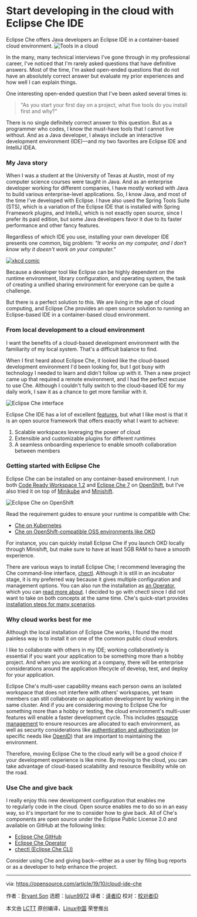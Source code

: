 [#]: collector: (lujun9972)
[#]: translator: ( )
[#]: reviewer: ( )
[#]: publisher: ( )
[#]: url: ( )
[#]: subject: (Start developing in the cloud with Eclipse Che IDE)
[#]: via: (https://opensource.com/article/19/10/cloud-ide-che)
[#]: author: (Bryant Son https://opensource.com/users/brson)

Start developing in the cloud with Eclipse Che IDE
======
Eclipse Che offers Java developers an Eclipse IDE in a container-based
cloud environment.
![Tools in a cloud][1]

In the many, many technical interviews I've gone through in my professional career, I've noticed that I'm rarely asked questions that have definitive answers. Most of the time, I'm asked open-ended questions that do not have an absolutely correct answer but evaluate my prior experiences and how well I can explain things.

One interesting open-ended question that I've been asked several times is:

> "As you start your first day on a project, what five tools do you install first and why?"

There is no single definitely correct answer to this question. But as a programmer who codes, I know the must-have tools that I cannot live without. And as a Java developer, I always include an interactive development environment (IDE)—and my two favorites are Eclipse IDE and IntelliJ IDEA.

### My Java story

When I was a student at the University of Texas at Austin, most of my computer science courses were taught in Java. And as an enterprise developer working for different companies, I have mostly worked with Java to build various enterprise-level applications. So, I know Java, and most of the time I've developed with Eclipse. I have also used the Spring Tools Suite (STS), which is a variation of the Eclipse IDE that is installed with Spring Framework plugins, and IntelliJ, which is not exactly open source, since I prefer its paid edition, but some Java developers favor it due to its faster performance and other fancy features.

Regardless of which IDE you use, installing your own developer IDE presents one common, big problem: _"It works on my computer, and I don't know why it doesn't work on your computer."_

[![xkcd comic][2]][3]

Because a developer tool like Eclipse can be highly dependent on the runtime environment, library configuration, and operating system, the task of creating a unified sharing environment for everyone can be quite a challenge.

But there is a perfect solution to this. We are living in the age of cloud computing, and Eclipse Che provides an open source solution to running an Eclipse-based IDE in a container-based cloud environment.

### From local development to a cloud environment

I want the benefits of a cloud-based development environment with the familiarity of my local system. That's a difficult balance to find.

When I first heard about Eclipse Che, it looked like the cloud-based development environment I'd been looking for, but I got busy with technology I needed to learn and didn't follow up with it. Then a new project came up that required a remote environment, and I had the perfect excuse to use Che. Although I couldn't fully switch to the cloud-based IDE for my daily work, I saw it as a chance to get more familiar with it.

![Eclipse Che interface][4]

Eclipse Che IDE has a lot of excellent [features][5], but what I like most is that it is an open source framework that offers exactly what I want to achieve:

  1. Scalable workspaces leveraging the power of cloud
  2. Extensible and customizable plugins for different runtimes
  3. A seamless onboarding experience to enable smooth collaboration between members



### Getting started with Eclipse Che

Eclipse Che can be installed on any container-based environment. I run both [Code Ready Workspace 1.2][6] and [Eclipse Che 7][7] on [OpenShift][8], but I've also tried it on top of [Minikube][9] and [Minishift][10].

![Eclipse Che on OpenShift][11]

Read the requirement guides to ensure your runtime is compatible with Che:

  * [Che on Kubernetes][12]
  * [Che on OpenShift-compatible OSS environments like OKD][13]



For instance, you can quickly install Eclipse Che if you launch OKD locally through Minishift, but make sure to have at least 5GB RAM to have a smooth experience.

There are various ways to install Eclipse Che; I recommend leveraging the Che command-line interface, [chectl][14]. Although it is still in an incubator stage, it is my preferred way because it gives multiple configuration and management options. You can also run the installation as [an Operator][15], which you can [read more about][16]. I decided to go with chectl since I did not want to take on both concepts at the same time. Che's quick-start provides [installation steps for many scenarios][17].

### Why cloud works best for me

Although the local installation of Eclipse Che works, I found the most painless way is to install it on one of the common public cloud vendors.

I like to collaborate with others in my IDE; working collaboratively is essential if you want your application to be something more than a hobby project. And when you are working at a company, there will be enterprise considerations around the application lifecycle of develop, test, and deploy for your application.

Eclipse Che's multi-user capability means each person owns an isolated workspace that does not interfere with others' workspaces, yet team members can still collaborate on application development by working in the same cluster. And if you are considering moving to Eclipse Che for something more than a hobby or testing, the cloud environment's multi-user features will enable a faster development cycle. This includes [resource management][18] to ensure resources are allocated to each environment, as well as security considerations like [authentication and authorization][19] (or specific needs like [OpenID][20]) that are important to maintaining the environment.

Therefore, moving Eclipse Che to the cloud early will be a good choice if your development experience is like mine. By moving to the cloud, you can take advantage of cloud-based scalability and resource flexibility while on the road.

### Use Che and give back

I really enjoy this new development configuration that enables me to regularly code in the cloud. Open source enables me to do so in an easy way, so it's important for me to consider how to give back. All of Che's components are open source under the Eclipse Public License 2.0 and available on GitHub at the following links:

  * [Eclipse Che GitHub][21]
  * [Eclipse Che Operator][15]
  * [chectl (Eclipse Che CLI)][14]



Consider using Che and giving back—either as a user by filing bug reports or as a developer to help enhance the project.

--------------------------------------------------------------------------------

via: https://opensource.com/article/19/10/cloud-ide-che

作者：[Bryant Son][a]
选题：[lujun9972][b]
译者：[译者ID](https://github.com/译者ID)
校对：[校对者ID](https://github.com/校对者ID)

本文由 [LCTT](https://github.com/LCTT/TranslateProject) 原创编译，[Linux中国](https://linux.cn/) 荣誉推出

[a]: https://opensource.com/users/brson
[b]: https://github.com/lujun9972
[1]: https://opensource.com/sites/default/files/styles/image-full-size/public/lead-images/cloud_tools_hardware.png?itok=PGjJenqT (Tools in a cloud)
[2]: https://opensource.com/sites/default/files/uploads/1_xkcd.jpg (xkcd comic)
[3]: https://xkcd.com/1316
[4]: https://opensource.com/sites/default/files/uploads/0_banner.jpg (Eclipse Che interface)
[5]: https://www.eclipse.org/che/features
[6]: https://developers.redhat.com/products/codeready-workspaces/overview
[7]: https://che.eclipse.org/eclipse-che-7-is-now-available-40ae07120b38
[8]: https://www.openshift.com/
[9]: https://kubernetes.io/docs/tutorials/hello-minikube/
[10]: https://www.okd.io/minishift/
[11]: https://opensource.com/sites/default/files/uploads/2_openshiftresources.jpg (Eclipse Che on OpenShift)
[12]: https://www.eclipse.org/che/docs/che-6/kubernetes-single-user.html
[13]: https://www.eclipse.org/che/docs/che-6/openshift-single-user.html
[14]: https://github.com/che-incubator/chectl
[15]: https://github.com/eclipse/che-operator
[16]: https://opensource.com/article/19/6/kubernetes-potential-run-anything
[17]: https://www.eclipse.org/che/docs/che-7/che-quick-starts.html#running-che-locally_che-quick-starts
[18]: https://www.eclipse.org/che/docs/che-6/resource-management.html
[19]: https://www.eclipse.org/che/docs/che-6/user-management.html
[20]: https://www.eclipse.org/che/docs/che-6/authentication.html
[21]: https://github.com/eclipse/che
